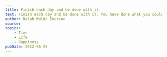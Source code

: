 ```yaml
---
title: Finish each day and be done with it
text: Finish each day and be done with it. You have done what you could. Some blunders and absurdities no doubt crept in; forget them as soon as you can. Tomorrow is a new day. You shall begin it serenely and with too high a spirit to be encumbered with your old nonsense.
author: Ralph Waldo Emerson
source:
topics:
    - Time
    - Life
    - Happiness
pubDate: 2022-06-25
---
```

